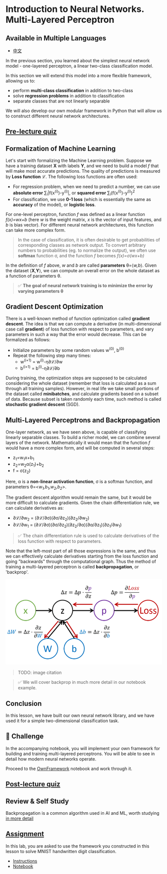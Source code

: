 # Introduction to Neural Networks. Multi-Layered Perceptron
## Available in Multiple Languages
- [中文](./translations/README.zho.md)

In the previous section, you learned about the simplest neural network model - one-layered perceptron, a linear two-class classification model.

In this section we will extend this model into a more flexible framework, allowing us to:

* perform **multi-class classification** in addition to two-class
* solve **regression problems** in addition to classification
* separate classes that are not linearly separable

We will also develop our own modular framework in Python that will allow us to construct different neural network architectures.

## [Pre-lecture quiz](https://red-field-0a6ddfd03.1.azurestaticapps.net/quiz/104)

## Formalization of Machine Learning

Let's start with formalizing the Machine Learning problem. Suppose we have a training dataset **X** with labels **Y**, and we need to build a model *f* that will make most accurate predictions. The quality of predictions is measured by **Loss function** &lagran;. The following loss functions are often used:

* For regression problem, when we need to predict a number, we can use **absolute error** &sum;<sub>i</sub>|f(x<sup>(i)</sup>)-y<sup>(i)</sup>|, or **squared error** &sum;<sub>i</sub>(f(x<sup>(i)</sup>)-y<sup>(i)</sup>)<sup>2</sup>
* For classification, we use **0-1 loss** (which is essentially the same as **accuracy** of the model), or **logistic loss**.

For one-level perceptron, function *f* was defined as a linear function *f(x)=wx+b* (here *w* is the weight matrix, *x* is the vector of input features, and *b* is bias vector). For different neural network architectures, this function can take more complex form.

> In the case of classification, it is often desirable to get probabilities of corresponding classes as network output. To convert arbitrary numbers to probabilities (eg. to normalize the output), we often use **softmax** function &sigma;, and the function *f* becomes *f(x)=&sigma;(wx+b)*

In the definition of *f* above, *w* and *b* are called **parameters** &theta;=⟨*w,b*⟩. Given the dataset ⟨**X**,**Y**⟩, we can compute an overall error on the whole dataset as a function of parameters &theta;.

> ✅ **The goal of neural network training is to minimize the error by varying parameters &theta;**

## Gradient Descent Optimization

There is a well-known method of function optimization called **gradient descent**. The idea is that we can compute a derivative (in multi-dimensional case call **gradient**) of loss function with respect to parameters, and vary parameters in such a way that the error would decrease. This can be formalized as follows:

* Initialize parameters by some random values w<sup>(0)</sup>, b<sup>(0)</sup>
* Repeat the following step many times:
    - w<sup>(i+1)</sup> = w<sup>(i)</sup>-&eta;&part;&lagran;/&part;w
    - b<sup>(i+1)</sup> = b<sup>(i)</sup>-&eta;&part;&lagran;/&part;b

During training, the optimization steps are supposed to be calculated considering the whole dataset (remember that loss is calculated as a sum through all training samples). However, in real life we take small portions of the dataset called **minibatches**, and calculate gradients based on a subset of data. Because subset is taken randomly each time, such method is called **stochastic gradient descent** (SGD).

## Multi-Layered Perceptrons and Backpropagation

One-layer network, as we have seen above, is capable of classifying linearly separable classes. To build a richer model, we can combine several layers of the network. Mathematically it would mean that the function *f* would have a more complex form, and will be computed in several steps:
* z<sub>1</sub>=w<sub>1</sub>x+b<sub>1</sub>
* z<sub>2</sub>=w<sub>2</sub>&alpha;(z<sub>1</sub>)+b<sub>2</sub>
* f = &sigma;(z<sub>2</sub>)

Here, &alpha; is a **non-linear activation function**, &sigma; is a softmax function, and parameters &theta;=<*w<sub>1</sub>,b<sub>1</sub>,w<sub>2</sub>,b<sub>2</sub>*>.

The gradient descent algorithm would remain the same, but it would be more difficult to calculate gradients. Given the chain differentiation rule, we can calculate derivatives as:

* &part;&lagran;/&part;w<sub>2</sub> = (&part;&lagran;/&part;&sigma;)(&part;&sigma;/&part;z<sub>2</sub>)(&part;z<sub>2</sub>/&part;w<sub>2</sub>)
* &part;&lagran;/&part;w<sub>1</sub> = (&part;&lagran;/&part;&sigma;)(&part;&sigma;/&part;z<sub>2</sub>)(&part;z<sub>2</sub>/&part;&alpha;)(&part;&alpha;/&part;z<sub>1</sub>)(&part;z<sub>1</sub>/&part;w<sub>1</sub>)

> ✅ The chain differentiation rule is used to calculate derivatives of the loss function with respect to parameters.

Note that the left-most part of all those expressions is the same, and thus we can effectively calculate derivatives starting from the loss function and going "backwards" through the computational graph. Thus the method of training a multi-layered perceptron is called **backpropagation**, or 'backprop'.

<img alt="compute graph" src="images/ComputeGraphGrad.png"/>

> TODO: image citation

> ✅ We will cover backprop in much more detail in our notebook example.  

## Conclusion

In this lesson, we have built our own neural network library, and we have used it for a simple two-dimensional classification task.

## 🚀 Challenge

In the accompanying notebook, you will implement your own framework for building and training multi-layered perceptrons. You will be able to see in detail how modern neural networks operate.

Proceed to the [OwnFramework](OwnFramework.ipynb) notebook and work through it.

## [Post-lecture quiz](https://red-field-0a6ddfd03.1.azurestaticapps.net/quiz/204)

## Review & Self Study

Backpropagation is a common algorithm used in AI and ML, worth studying [in more detail](https://wikipedia.org/wiki/Backpropagation)

## [Assignment](lab/README.md)

In this lab, you are asked to use the framework you constructed in this lesson to solve MNIST handwritten digit classification.

* [Instructions](lab/README.md)
* [Notebook](lab/MyFW_MNIST.ipynb)
